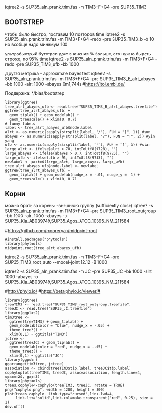 iqtree2 -s SUP35_aln_prank.trim.fas -m TIM3+F+G4 -pre SUP35_TIM3

## BOOTSTREP

чтобы было быстро, поставим 10 повторов
time iqtree2 -s SUP35_aln_prank.trim.fas -m TIM3+F+G4 -redo -pre SUP35_TIM3_b -b 10
но вообще надо минимум 100

ультрабыстрый бутстреп дает значения % больше, его нужно бырать строже, по 95%
time iqtree2 -s SUP35_aln_prank.trim.fas -m TIM3+F+G4 -redo -pre SUP35_TIM3_ufb -bb 1000

Другая метрика - approximate bayes test
iqtree2 -s SUP35_aln_prank.trim.fas -m TIM3+F+G4 -pre SUP35_TIM3_B_alrt_abayes -bb 1000 -alrt 1000 -abayes
0m1,744s
#https://itol.embl.de/ 

Поддержка: */bias/bootstrep

```{r}
library(ggtree)
tree_alrt_abayes_ufb <- read.tree("SUP35_TIM3_B_alrt_abayes.treefile")
ggtree(tree_alrt_abayes_ufb) + 
  geom_tiplab() + geom_nodelab() +
  geom_treescale() + xlim(0, 0.7)
# funny labels
label <- tree_alrt_abayes_ufb$node.label
alrt <- as.numeric(sapply(strsplit(label, "/"), FUN = "[", 1)) #sun
abayes <- as.numeric(sapply(strsplit(label, "/"), FUN = "[", 2)) #yin yang
ufb <- as.numeric(sapply(strsplit(label, "/"), FUN = "[", 3)) #star
large_alrt <- ifelse(alrt > 70, intToUtf8(9728), "")
large_abayes <- ifelse(abayes > 0.7, intToUtf8(9775), "")
large_ufb <- ifelse(ufb > 95, intToUtf8(9733), "")
newlabel <- paste0(large_alrt, large_abayes, large_ufb)
tree_alrt_abayes_ufb$node.label <- newlabel
ggtree(tree_alrt_abayes_ufb) + 
  geom_tiplab() + geom_nodelab(nudge_x = -.01, nudge_y = .1) +
  geom_treescale() + xlim(0, 0.7)
``` 
## Корни
можно брать за корень:
-внешнюю группу (sufficiently close)
iqtree2 -s SUP35_aln_prank.trim.fas -m TIM3+F+G4 -pre SUP35_TIM3_root_outgroup -bb 1000 -alrt 1000 -abayes  -o SUP35_Kla_AB039749,SUP35_Agos_ATCC_10895_NM_211584


#https://github.com/mooreryan/midpoint-root
```{r}
#install.packages("phytools")
library(phytools)
midpoint.root(tree_alrt_abayes_ufb)
```

iqtree2 -s SUP35_aln_prank.trim.fas -m TIM3+F+G4 -pre SUP35_TIM3_root_auto --model-joint 12.12 -B 1000

iqtree2 -s SUP35_aln_prank.trim.fas -m JC -pre SUP35_JC -bb 1000 -alrt 1000 -abayes -o SUP35_Kla_AB039749,SUP35_Agos_ATCC_10895_NM_211584

#http://phylo.io/ 
#https://beta.phylo.io/viewer/#

```{r}
library(ggtree)
treeTIM3 <- read.tree("SUP35_TIM3_root_outgroup.treefile")
treeJC <- read.tree("SUP35_JC.treefile")
library(ggplot2)
tim3tree <- 
  ggtree(treeTIM3) + geom_tiplab() +
  geom_nodelab(color = "blue", nudge_x = -.05) + 
  theme_tree2() + 
  xlim(0,1) + ggtitle("TIM3")
jctree <- 
  ggtree(treeJC) + geom_tiplab() +
  geom_nodelab(color = "red", nudge_x = -.05) + 
  theme_tree2() + 
  xlim(0,1) + ggtitle("JC")
library(ggpubr)
ggarrange(tim3tree, jctree)
association <- cbind(treeTIM3$tip.label, treeJC$tip.label)
cophyloplot(treeTIM3, treeJC, assoc=association, length.line=4, space=28, gap=3)
library(phytools)
trees.cophylo<-cophylo(treeTIM3, treeJC, rotate = TRUE)
png("cophylo.png", width = 1200, height = 800)
plot(trees.cophylo, link.type="curved",link.lwd=4,
     link.lty="solid",link.col=make.transparent("red", 0.25), size = 1)
dev.off()
